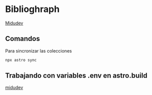 # Biblioghraph

[Midudev](https://www.youtube.com/watch?v=WHqZAXHZN_w)

## Comandos

Para sincronizar las colecciones

```bash
npx astro sync
```

## Trabajando con variables .env en astro.build

[midudev](https://www.youtube.com/watch?v=WHqZAXHZN_w&t=3331s)
